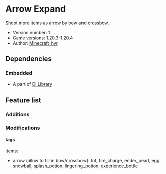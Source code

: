 # Arrow Expand

Shoot more items as arrow by bow and crossbow.

- Version number: 1
- Game versions: 1.20.3-1.20.4
- Author: [Minecraft_hyr](https://github.com/Minecrafthyr)


## Dependencies

### Embedded

- A part of [Di Library](https://modrinth.com/datapack/dilib)

## Feature list

### Additions

### Modifications

#### tags

Items:

- arrow (allow to fill in bow/crossbow): tnt, fire_charge, ender_pearl, egg, snowball, splash_potion, lingering_potion, experience_bottle
